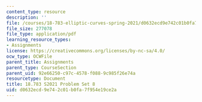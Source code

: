 ```yaml
---
content_type: resource
description: ''
file: /courses/18-783-elliptic-curves-spring-2021/d0632ecd9e742c01b0fa7f954e19ce2a_MIT18_783S21_PS8.pdf
file_size: 277078
file_type: application/pdf
learning_resource_types:
- Assignments
license: https://creativecommons.org/licenses/by-nc-sa/4.0/
ocw_type: OCWFile
parent_title: Assignments
parent_type: CourseSection
parent_uid: 92e66250-c97c-4578-f088-9c985f26e74a
resourcetype: Document
title: 18.783 S2021 Problem Set 8
uid: d0632ecd-9e74-2c01-b0fa-7f954e19ce2a
---
```

